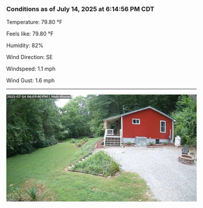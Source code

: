### Conditions as of July 14, 2025 at 6:14:56 PM CDT 

Temperature: 79.80 &deg;F

Feels like: 79.80 &deg;F

Humidity: 82%

Wind Direction: SE

Windspeed: 1.1 mph

Wind Gust: 1.6 mph

---

<img src="./images/latest.jpeg"/>

